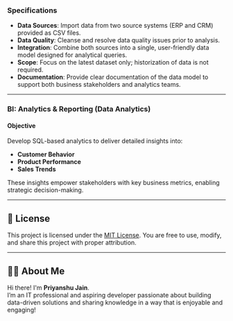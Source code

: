 ### Specifications
- **Data Sources**: Import data from two source systems (ERP and CRM) provided as CSV files.  
- **Data Quality**: Cleanse and resolve data quality issues prior to analysis.  
- **Integration**: Combine both sources into a single, user-friendly data model designed for analytical queries.  
- **Scope**: Focus on the latest dataset only; historization of data is not required.  
- **Documentation**: Provide clear documentation of the data model to support both business stakeholders and analytics teams.  

---

### BI: Analytics & Reporting (Data Analytics)

#### Objective
Develop SQL-based analytics to deliver detailed insights into:  
- **Customer Behavior**  
- **Product Performance**  
- **Sales Trends**  

These insights empower stakeholders with key business metrics, enabling strategic decision-making.  

---

## 📜 License
This project is licensed under the [MIT License](LICENSE). You are free to use, modify, and share this project with proper attribution.  

---

## 👨‍💻 About Me
Hi there! I'm **Priyanshu Jain**.  
I’m an IT professional and aspiring developer passionate about building data-driven solutions and sharing knowledge in a way that is enjoyable and engaging!
